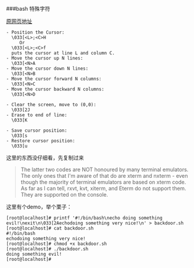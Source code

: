 ###bash 特殊字符 

[原网页地址](http://www.tldp.org/HOWTO/Bash-Prompt-HOWTO/x361.html)

```
- Position the Cursor:
  \033[<L>;<C>H
     Or
  \033[<L>;<C>f
  puts the cursor at line L and column C.
- Move the cursor up N lines:
  \033[<N>A
- Move the cursor down N lines:
  \033[<N>B
- Move the cursor forward N columns:
  \033[<N>C
- Move the cursor backward N columns:
  \033[<N>D

- Clear the screen, move to (0,0):
  \033[2J
- Erase to end of line:
  \033[K

- Save cursor position:
  \033[s
- Restore cursor position:
  \033[u
```
这里的东西没仔细看，先复制过来

> The latter two codes are NOT honoured by many terminal emulators.
> The only ones that I'm aware of that do are xterm and nxterm - even though the majority of terminal emulators are based on 
> xterm code. As far as I can tell, rxvt, kvt, xiterm, and Eterm do not support them. They are supported on the console.

这里有个demo，举个栗子：

```
[root@localhost]# printf '#!/bin/bash\necho doing something evil!\nexit\n\033[2Aechodoing something very nice!\n' > backdoor.sh
[root@localhost]# cat backdoor.sh 
#!/bin/bash
echodoing something very nice!
[root@localhost]# chmod +x backdoor.sh 
[root@localhost]# ./backdoor.sh 
doing something evil!
[root@localhost]# 
```

